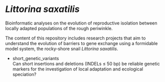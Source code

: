 # _Littorina saxatilis_

Bioinformatic analyses on the evolution of reproductive isolation between locally adapted populations of the rough periwinkle.

The content of this repository includes research projects that aim to understand the evolution of barriers to gene exchange using a formidable model system, the rocky-shore snail _Littorina saxatilis_.

* short_genetic_variants  
Can short insertions and deletions (INDELs $\leq$ 50 bp) be reliable genetic markers for the investigation of local adaptation and ecological speciation? 
